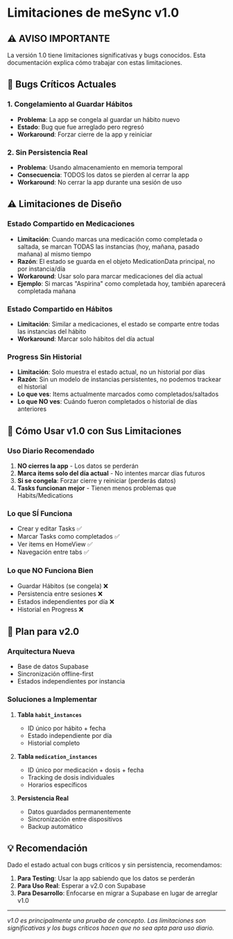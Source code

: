 # Limitaciones de meSync v1.0

## ⚠️ AVISO IMPORTANTE
La versión 1.0 tiene limitaciones significativas y bugs conocidos. Esta documentación explica cómo trabajar con estas limitaciones.

## 🔴 Bugs Críticos Actuales

### 1. Congelamiento al Guardar Hábitos
- **Problema**: La app se congela al guardar un hábito nuevo
- **Estado**: Bug que fue arreglado pero regresó
- **Workaround**: Forzar cierre de la app y reiniciar

### 2. Sin Persistencia Real
- **Problema**: Usando almacenamiento en memoria temporal
- **Consecuencia**: TODOS los datos se pierden al cerrar la app
- **Workaround**: No cerrar la app durante una sesión de uso

## ⚠️ Limitaciones de Diseño

### Estado Compartido en Medicaciones
- **Limitación**: Cuando marcas una medicación como completada o saltada, se marcan TODAS las instancias (hoy, mañana, pasado mañana) al mismo tiempo
- **Razón**: El estado se guarda en el objeto MedicationData principal, no por instancia/día
- **Workaround**: Usar solo para marcar medicaciones del día actual
- **Ejemplo**: Si marcas "Aspirina" como completada hoy, también aparecerá completada mañana

### Estado Compartido en Hábitos
- **Limitación**: Similar a medicaciones, el estado se comparte entre todas las instancias del hábito
- **Workaround**: Marcar solo hábitos del día actual

### Progress Sin Historial
- **Limitación**: Solo muestra el estado actual, no un historial por días
- **Razón**: Sin un modelo de instancias persistentes, no podemos trackear el historial
- **Lo que ves**: Items actualmente marcados como completados/saltados
- **Lo que NO ves**: Cuándo fueron completados o historial de días anteriores

## 📱 Cómo Usar v1.0 con Sus Limitaciones

### Uso Diario Recomendado
1. **NO cierres la app** - Los datos se perderán
2. **Marca items solo del día actual** - No intentes marcar días futuros
3. **Si se congela**: Forzar cierre y reiniciar (perderás datos)
4. **Tasks funcionan mejor** - Tienen menos problemas que Habits/Medications

### Lo que SÍ Funciona
- Crear y editar Tasks ✅
- Marcar Tasks como completados ✅
- Ver items en HomeView ✅
- Navegación entre tabs ✅

### Lo que NO Funciona Bien
- Guardar Hábitos (se congela) ❌
- Persistencia entre sesiones ❌
- Estados independientes por día ❌
- Historial en Progress ❌

## 🚀 Plan para v2.0

### Arquitectura Nueva
- Base de datos Supabase
- Sincronización offline-first
- Estados independientes por instancia

### Soluciones a Implementar
1. **Tabla `habit_instances`**
   - ID único por hábito + fecha
   - Estado independiente por día
   - Historial completo

2. **Tabla `medication_instances`**
   - ID único por medicación + dosis + fecha
   - Tracking de dosis individuales
   - Horarios específicos

3. **Persistencia Real**
   - Datos guardados permanentemente
   - Sincronización entre dispositivos
   - Backup automático

## 💡 Recomendación

Dado el estado actual con bugs críticos y sin persistencia, recomendamos:

1. **Para Testing**: Usar la app sabiendo que los datos se perderán
2. **Para Uso Real**: Esperar a v2.0 con Supabase
3. **Para Desarrollo**: Enfocarse en migrar a Supabase en lugar de arreglar v1.0

---

*v1.0 es principalmente una prueba de concepto. Las limitaciones son significativas y los bugs críticos hacen que no sea apta para uso diario.*